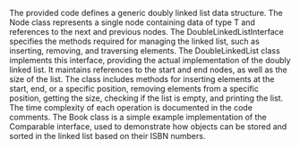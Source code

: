The provided code defines a generic doubly linked list data structure. The Node class represents a single node containing data of type T and references to the next and previous nodes. The DoubleLinkedListInterface specifies the methods required for managing the linked list, such as inserting, removing, and traversing elements. The DoubleLinkedList class implements this interface, providing the actual implementation of the doubly linked list. It maintains references to the start and end nodes, as well as the size of the list. The class includes methods for inserting elements at the start, end, or a specific position, removing elements from a specific position, getting the size, checking if the list is empty, and printing the list. The time complexity of each operation is documented in the code comments. The Book class is a simple example implementation of the Comparable interface, used to demonstrate how objects can be stored and sorted in the linked list based on their ISBN numbers.
